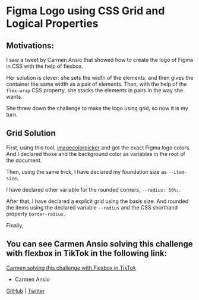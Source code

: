 # Figma Logo using CSS Grid and Logical Properties

## Motivations:

I saw a tweet by Carmen Ansio that showed how to create the logo of Figma in CSS with the help of flexbox.

Her solution is clever: she sets the width of the elements, and then gives the container the same width as a pair of elements. Then, with the help of the `flex-wrap` CSS property, she stacks the elements in pairs in the way she wants.

She threw down the challenge to make the logo using grid, so now it is my turn.

## Grid Solution

First, using this tool, [imagecolorpicker](https://imagecolorpicker.com/)  and got the exact Figma logo colors. And I declared those and the background color as variables in the root of the document.

Then, using the same trick, I have declared my foundation size as
`--item-size`.

I have declared other variable for the rounded corners, `--radius: 50%;`.

After that, I have declared a explicit grid using the basis size. And rounded the items using the declared variable `--radius` and the CSS 
shorthand property `border-radius`.

Finally, 

## You can see Carmen Ansio solving this challenge with flexbox in TikTok in the following link:

[Carmen solving this challenge with Flexbox in TikTok](https://www.tiktok.com/@carmenansio_/video/7186747216965520645)

- Carmen Ansio 

[GitHub](https://github.com/carmenansio/carmenansio) | 
[Twitter](https://twitter.com/carmenansio)

